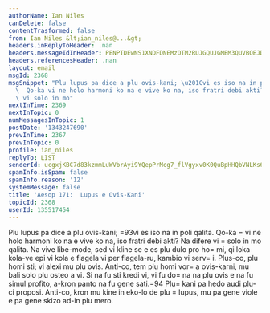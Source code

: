 ```yaml
---
authorName: Ian Niles
canDelete: false
contentTrasformed: false
from: Ian Niles &lt;ian_niles@...&gt;
headers.inReplyToHeader: .nan
headers.messageIdInHeader: PENPTDEwNS1XNDFDNEMzOTM2RUJGQUJGMEM3QUVBOEJDMzBAcGh4LmdibD4=
headers.referencesHeader: .nan
layout: email
msgId: 2368
msgSnippet: "Plu lupus pa dice a plu ovis-kani; \u201Cvi es iso na in poli qalita.\
  \  Qo-ka vi ne holo harmoni ko na e vive ko na, iso fratri debi akti?  Na difere\
  \ vi solo in mo"
nextInTime: 2369
nextInTopic: 0
numMessagesInTopic: 1
postDate: '1343247690'
prevInTime: 2367
prevInTopic: 0
profile: ian_niles
replyTo: LIST
senderId: ucgxjKBC7d83kzmmLuWVbrAyi9YQepPrMcg7_flVgyxv0K0QuBpHHQbVNLKs6KZmETTkSoQF9zlXV_gNttEt-7jop5x5OrMa
spamInfo.isSpam: false
spamInfo.reason: '12'
systemMessage: false
title: 'Aesop 171:  Lupus e Ovis-Kani'
topicId: 2368
userId: 135517454
---
```



Plu lupus pa dice a plu ovis-kani; =93vi es iso na in poli qalita.  Qo-ka =
vi ne holo harmoni ko na e vive ko na, iso fratri debi akti?  Na difere vi =
solo in mo qalita.  Na vive libe-mode, sed vi kline se e es plu dulo pro ho=
mi, qi loka kola-ve epi vi kola e flagela vi per flagela-ru, kambio vi serv=
i.  Plus-co, plu homi sti; vi alexi mu plu ovis.  Anti-co, tem plu homi vor=
a ovis-karni, mu bali solo plu osteo a vi.  Si na fu sti kredi vi, vi fu do=
na na plu ovis e na fu simul profito, a-kron panto na fu gene sati.=94  Plu=
 kani pa hedo audi plu-ci proposi.  Anti-co, kron mu kine in eko-lo de plu =
lupus, mu pa gene viole e pa gene skizo ad-in plu mero. 		 	   		  
